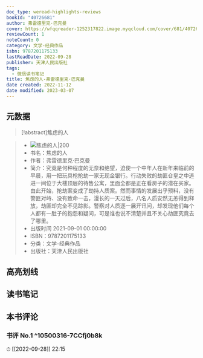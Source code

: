 ```yaml
---
doc_type: weread-highlights-reviews
bookId: "40726681"
author: 弗雷德里克·巴克曼
cover: https://wfqqreader-1252317822.image.myqcloud.com/cover/681/40726681/t7_40726681.jpg
reviewCount: 1
noteCount: 0
category: 文学-经典作品
isbn: 9787201175133
lastReadDate: 2022-09-28
publisher: 天津人民出版社
tags:
  - 微信读书笔记
title: 焦虑的人-弗雷德里克·巴克曼
date created: 2022-11-12
date modified: 2023-03-07
---
```


## 元数据

>[!abstract]焦虑的人

> - ![焦虑的人|200](https://wfqqreader-1252317822.image.myqcloud.com/cover/681/40726681/t7_40726681.jpg)
> - 书名：焦虑的人
> - 作者：弗雷德里克·巴克曼
> - 简介：究竟是何种程度的无奈和绝望，迫使一个中年人在新年来临前的早晨，用一把玩具枪抢劫一家无现金银行。行动失败的劫匪仓皇之中逃进一间位于大楼顶层的待售公寓，里面全都是正在看房子的潜在买家。由此开始，抢劫案变成了劫持人质案。然而事情的发展出乎预料，没有警匪对峙、没有致命一击，漫长的一天过后，八名人质安然无恙得到释放，劫匪却完全不见踪影。警察对人质逐一展开讯问，却发现他们每个人都有一肚子的抱怨和疑问，可是谁也说不清楚并且不关心劫匪究竟去了哪里。
> - 出版时间 2021-09-01 00:00:00
> - ISBN：9787201175133
> - 分类：文学-经典作品
> - 出版社：天津人民出版社

## 高亮划线

## 读书笔记

## 本书评论

### 书评 No.1 ^10500316-7CCfj0b8k

⏱ [[2022-09-28]] 22:15
